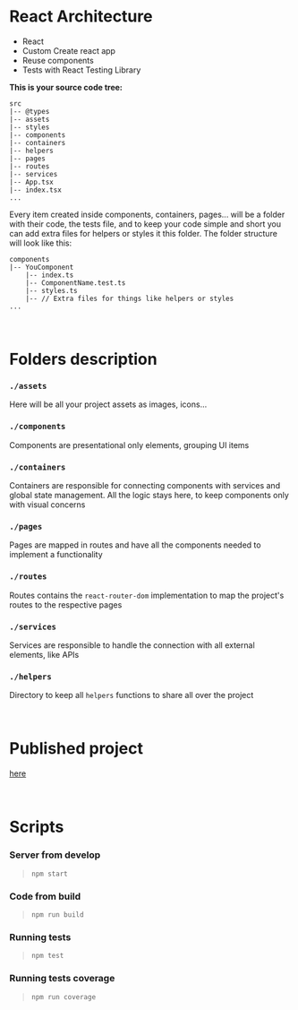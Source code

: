 # React Architecture

- React
- Custom Create react app
- Reuse components
- Tests with React Testing Library

**This is your source code tree:**

```
src
|-- @types
|-- assets
|-- styles
|-- components
|-- containers
|-- helpers
|-- pages
|-- routes
|-- services
|-- App.tsx
|-- index.tsx
...
```
Every item created inside components, containers, pages... will be a folder with their code, the tests file, and to keep your code simple and short you can add extra files for helpers or styles it this folder. The folder structure will look like this:

```
components
|-- YouComponent
    |-- index.ts
    |-- ComponentName.test.ts
    |-- styles.ts
    |-- // Extra files for things like helpers or styles
...
```
<br/>

# Folders description

### `./assets`

Here will be all your project assets as images, icons...

### `./components`

Components are presentational only elements, grouping UI items

### `./containers`

Containers are responsible for connecting components with services and global state management. All the logic stays here, to keep components only with visual concerns

### `./pages`

Pages are mapped in routes and have all the components needed to implement a functionality

### `./routes`

Routes contains the `react-router-dom` implementation to map the project's routes to the respective pages

### `./services`

Services are responsible to handle the connection with all external elements, like APIs

### `./helpers`

Directory to keep all `helpers` functions to share all over the project

<br>

# Published project
[here](https://sthima-cinemapp.netlify.app/)

<br>

# Scripts

### Server from develop

> `npm start`

### Code from build

> `npm run build`

### Running tests

> `npm test`

### Running tests coverage

> `npm run coverage`
